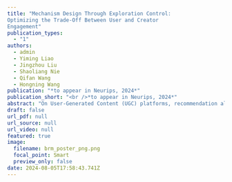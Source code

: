 ```yaml
---
title: "Mechanism Design Through Exploration Control:
Optimizing the Trade-Off Between User and Creator
Engagement"
publication_types:
  - "1"
authors:
  - admin
  - Yiming Liao
  - Jingzhou Liu
  - Shaoliang Nie
  - Qifan Wang
  - Hongning Wang
publication: "*to appear in Neurips, 2024*"
publication_short: "<br />*to appear in Neurips, 2024*"
abstract: "On User-Generated Content (UGC) platforms, recommendation algorithms significantly impact creators' motivation to produce content as they compete for algorithmically allocated traffic. This phenomenon subtly shapes the volume and diversity of the content pool, which is crucial for the sustainability of the platform. In this work, we demonstrate, both theoretically and empirically, that a purely relevance-driven policy with low exploration strength boosts short-term user satisfaction but undermines the long-term richness of the content pool. This reveals an intrinsic trade-off between user engagement and content diversity on UGC platforms. Building on this finding, we propose an efficient optimization method to identify the optimal exploration strength, balancing user and creator engagement. Our model serves as a pre-deployment audit tool for UGC platforms, facilitating the alignment between their short-term and long-term goals."
draft: false
url_pdf: null
url_source: null
url_video: null
featured: true
image:
  filename: brm_poster_png.png
  focal_point: Smart
  preview_only: false
date: 2024-08-05T17:58:43.741Z
---
```

